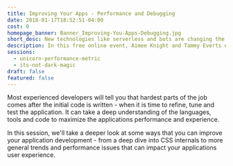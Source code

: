 ```yaml
---
title: Improving Your Apps - Performance and Debugging
date: 2018-01-17T18:52:51-04:00
cost: 0
homepage_banner: Banner_Improving-You-Apps-Debugging.jpg
short_desc: New technologies like serverless and bots are changing the face of development.
description: In this free online event, Aimee Knight and Tammy Everts explore ways we can improve the performance of our applications.
sessions:
  - unicorn-performance-metric
  - its-not-dark-magic
draft: false
featured: false
---
```


Most experienced developers will tell you that hardest parts of the job comes after the initial code is written - when it is time to refine, tune and test the application. It can take a deep understanding of the languages, tools and code to maximize the applications performance and experience.

In this session, we'll take a deeper look at some ways that you can improve your application development - from a deep dive into CSS internals to more general trends and performance issues that can impact your applications user experience.

